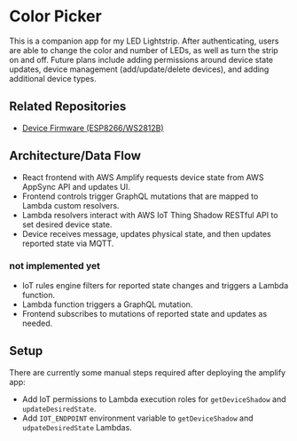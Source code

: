# Color Picker
This is a companion app for my LED Lightstrip. After authenticating, users are able to change the color and number of LEDs, as well as turn the strip on and off. Future plans include adding permissions around device state updates, device management (add/update/delete devices), and adding additional device types.

## Related Repositories
* [Device Firmware (ESP8266/WS2812B)](https://github.com/thomasphorton/esp8266-lights)

## Architecture/Data Flow
* React frontend with AWS Amplify requests device state from AWS AppSync API and updates UI.
* Frontend controls trigger GraphQL mutations that are mapped to Lambda custom resolvers.
* Lambda resolvers interact with AWS IoT Thing Shadow RESTful API to set desired device state.
* Device receives message, updates physical state, and then updates reported state via MQTT.

### **not implemented yet**
* IoT rules engine filters for reported state changes and triggers a Lambda function.
* Lambda function triggers a GraphQL mutation.
* Frontend subscribes to mutations of reported state and updates as needed.

## Setup
There are currently some manual steps required after deploying the amplify app:

* Add IoT permissions to Lambda execution roles for `getDeviceShadow` and `updateDesiredState`.
* Add `IOT_ENDPOINT` environment variable to `getDeviceShadow` and `udpateDesiredState` Lambdas.